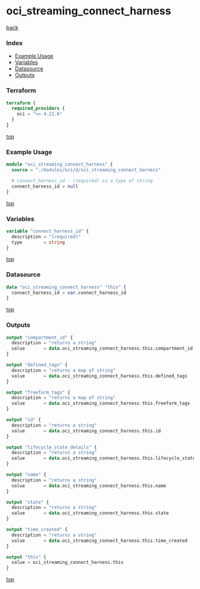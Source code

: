 # oci_streaming_connect_harness

[back](../oci.md)

### Index

- [Example Usage](#example-usage)
- [Variables](#variables)
- [Datasource](#datasource)
- [Outputs](#outputs)

### Terraform

```terraform
terraform {
  required_providers {
    oci = ">= 4.21.0"
  }
}
```

[top](#index)

### Example Usage

```terraform
module "oci_streaming_connect_harness" {
  source = "./modules/oci/d/oci_streaming_connect_harness"

  # connect_harness_id - (required) is a type of string
  connect_harness_id = null
}
```

[top](#index)

### Variables

```terraform
variable "connect_harness_id" {
  description = "(required)"
  type        = string
}
```

[top](#index)

### Datasource

```terraform
data "oci_streaming_connect_harness" "this" {
  connect_harness_id = var.connect_harness_id
}
```

[top](#index)

### Outputs

```terraform
output "compartment_id" {
  description = "returns a string"
  value       = data.oci_streaming_connect_harness.this.compartment_id
}

output "defined_tags" {
  description = "returns a map of string"
  value       = data.oci_streaming_connect_harness.this.defined_tags
}

output "freeform_tags" {
  description = "returns a map of string"
  value       = data.oci_streaming_connect_harness.this.freeform_tags
}

output "id" {
  description = "returns a string"
  value       = data.oci_streaming_connect_harness.this.id
}

output "lifecycle_state_details" {
  description = "returns a string"
  value       = data.oci_streaming_connect_harness.this.lifecycle_state_details
}

output "name" {
  description = "returns a string"
  value       = data.oci_streaming_connect_harness.this.name
}

output "state" {
  description = "returns a string"
  value       = data.oci_streaming_connect_harness.this.state
}

output "time_created" {
  description = "returns a string"
  value       = data.oci_streaming_connect_harness.this.time_created
}

output "this" {
  value = oci_streaming_connect_harness.this
}
```

[top](#index)